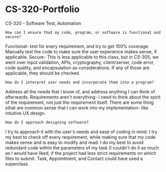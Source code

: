 # CS-320-Portfolio
CS-320 - Software Test, Automation

    How can I ensure that my code, program, or software is functional and secure?
Functional- test for every requirement, and try to get 100% coverage. Manually test the code to make sure the user experience makes sense, if applicable.
Secure- This is less applicable to this class, but in CS-305, we went over input validation, APIs, cryptography, client/server, code error, code quality, and encapsulation as considerations. If any of those are applicable, they should be checked.


    How do I interpret user needs and incorporate them into a program?
Address all the needs that I know of, and address anything I can think of afterwards. Requirements aren't everything- I need to think about the spirit of the requirement, not just the requirement itself. There are some thing sthat are common sense that I can work into my implementation- like intuitive UX design.


    How do I approach designing software?
I try to approach it with the user's needs and ease of coding in mind. I try my best to check off every requirement, while making sure that my code makes sense and is easy to modify and read. I do my best to avoid redundant code within the parameters of my task (I couldn't do it as much as I would have liked, if the project had less strict requirements on which files to submit. Task, Appointment, and Contact could have used a superclass.
